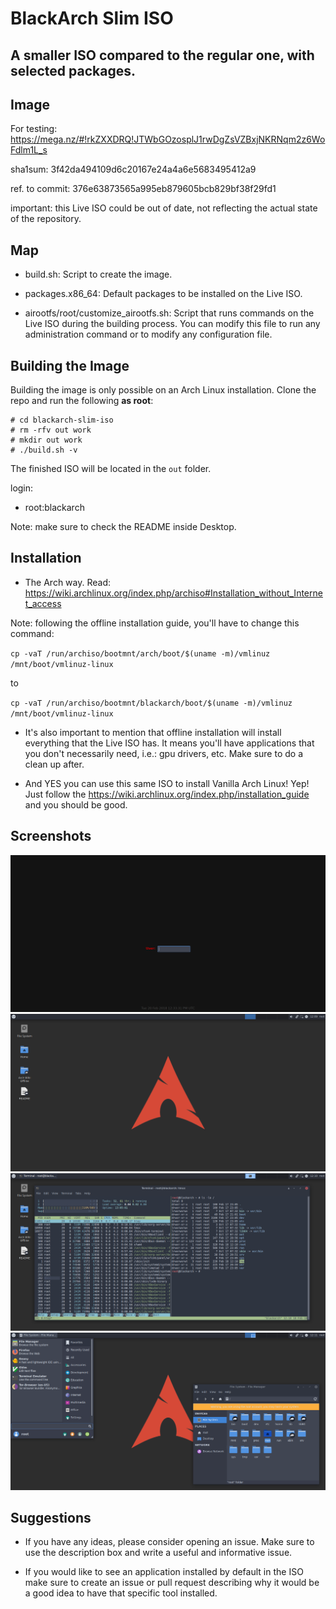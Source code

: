 # BlackArch Slim ISO
## A smaller ISO compared to the regular one, with selected packages.

## Image

For testing:
https://mega.nz/#!rkZXXDRQ!JTWbGOzosplJ1rwDgZsVZBxjNKRNqm2z6WoFdlm1L_s


sha1sum: 3f42da494109d6c20167e24a4a6e5683495412a9 


ref. to commit: 376e63873565a995eb879605bcb829bf38f29fd1


important: this Live ISO could be out of date, not reflecting the actual state
of the repository.


## Map

- build.sh: Script to create the image.

- packages.x86_64: Default packages to be installed on the Live ISO.

- airootfs/root/customize_airootfs.sh: Script that runs commands on the Live ISO
  during the building process. You can modify this file to run any
  administration command or to modify any configuration file.

## Building the Image

Building the image is only possible on an Arch Linux installation.
Clone the repo and run the following **as root**:

```
# cd blackarch-slim-iso
# rm -rfv out work
# mkdir out work
# ./build.sh -v
```

The finished ISO will be located in the `out` folder.

login:
- root:blackarch

Note: make sure to check the README inside Desktop.

## Installation

- The Arch way. Read: https://wiki.archlinux.org/index.php/archiso#Installation_without_Internet_access

Note: following the offline installation guide, you'll have to change this command:

`cp -vaT /run/archiso/bootmnt/arch/boot/$(uname -m)/vmlinuz /mnt/boot/vmlinuz-linux`

to

`cp -vaT /run/archiso/bootmnt/blackarch/boot/$(uname -m)/vmlinuz /mnt/boot/vmlinuz-linux`


- It's also important to mention that offline installation will install 
everything that the Live ISO has. It means you'll have applications that you
don't necessarily need, i.e.: gpu drivers, etc. Make sure to do a clean up
after.


- And YES you can use this same ISO to install Vanilla Arch Linux! Yep!
Just follow the https://wiki.archlinux.org/index.php/installation_guide and you
should be good.

## Screenshots

![login](docs/login.png)
![empty](docs/empty.png)
![fakebusy](docs/fakebusy.png)
![another fakebusy](docs/fakebusy1.png)

## Suggestions

- If you have any ideas, please consider opening an issue.
  Make sure to use the description box and write a useful and informative issue.

- If you would like to see an application installed by default in the ISO make
  sure to create an issue or pull request describing why it would be a good idea
  to have that specific tool installed.

